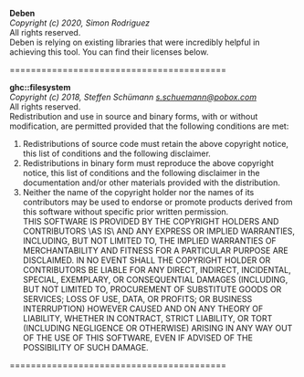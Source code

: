 **Deben**  
*Copyright (c) 2020, Simon Rodriguez*  
All rights reserved.  
Deben is relying on existing libraries that were incredibly helpful in achieving this tool. You can find their licenses below.

=========================================

**ghc::filesystem**  
*Copyright (c) 2018, Steffen Schümann <s.schuemann@pobox.com>*  
All rights reserved.  
Redistribution and use in source and binary forms, with or without modification, are permitted provided that the following conditions are met:
1. Redistributions of source code must retain the above copyright notice, this list of conditions and the following disclaimer.  
2. Redistributions in binary form must reproduce the above copyright notice, this list of conditions and the following disclaimer in the documentation and/or other materials provided with the distribution.  
3. Neither the name of the copyright holder nor the names of its contributors may be used to endorse or promote products derived from this software without specific prior written permission.  
THIS SOFTWARE IS PROVIDED BY THE COPYRIGHT HOLDERS AND CONTRIBUTORS \AS IS\ AND ANY EXPRESS OR IMPLIED WARRANTIES, INCLUDING, BUT NOT LIMITED TO, THE IMPLIED WARRANTIES OF MERCHANTABILITY AND FITNESS FOR A PARTICULAR PURPOSE ARE DISCLAIMED. IN NO EVENT SHALL THE COPYRIGHT HOLDER OR CONTRIBUTORS BE LIABLE FOR ANY DIRECT, INDIRECT, INCIDENTAL, SPECIAL, EXEMPLARY, OR CONSEQUENTIAL DAMAGES (INCLUDING, BUT NOT LIMITED TO, PROCUREMENT OF SUBSTITUTE GOODS OR SERVICES; LOSS OF USE, DATA, OR PROFITS; OR BUSINESS INTERRUPTION) HOWEVER CAUSED AND ON ANY THEORY OF LIABILITY, WHETHER IN CONTRACT, STRICT LIABILITY, OR TORT (INCLUDING NEGLIGENCE OR OTHERWISE) ARISING IN ANY WAY OUT OF THE USE OF THIS SOFTWARE, EVEN IF ADVISED OF THE POSSIBILITY OF SUCH DAMAGE.  

=========================================
